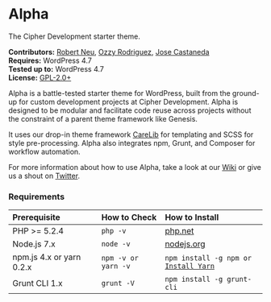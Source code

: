 # Alpha

The Cipher Development starter theme.

__Contributors:__ [Robert Neu](https://github.com/robneu), [Ozzy Rodriguez](https://github.com/ozzyrod), [Jose Castaneda](https://github.com/jocastaneda)  
__Requires:__ WordPress 4.7  
__Tested up to:__ WordPress 4.7  
__License:__ [GPL-2.0+](http://www.gnu.org/licenses/gpl-2.0.html)  

Alpha is a battle-tested starter theme for WordPress, built from the ground-up for custom development projects at Cipher Development. Alpha is designed to be modular and facilitate code reuse across projects without the constraint of a parent theme framework like Genesis.

It uses our drop-in theme framework [CareLib](https://github.com/cipherdevgroup/carelib) for templating and SCSS for style pre-processing. Alpha also integrates npm, Grunt, and Composer for workflow automation.

For more information about how to use Alpha, take a look at our [Wiki](https://github.com/cipherdevgroup/carelib/wiki) or give us a shout on [Twitter](https://twitter.com/cipherdevgroup).

### Requirements

<table width="100%">
	<thead>
		<tr>
			<th align="left" width="35%">Prerequisite</th>
			<th align="left" width="25%">How to Check</th>
			<th align="left" width="600">How to Install</th>
		</tr>
	</thead>
	<tbody>
		<tr>
			<td>PHP >= 5.2.4</td>
			<td><code>php -v</code></td>
			<td><a href="http://php.net/manual/en/install.php">php.net</a></td>
		</tr>
		<tr>
			<td>Node.js 7.x</td>
			<td><code>node -v</code></td>
			<td><a href="http://nodejs.org/">nodejs.org</a></td>
		</tr>
		<tr>
			<td>npm.js 4.x or yarn 0.2.x</td>
			<td><code>npm -v or yarn -v</code></td>
			<td><code>npm install -g npm or <a href="https://yarnpkg.com/en/docs/instal">Install Yarn</a></code></td>
		</tr>
		<tr>
			<td>Grunt CLI 1.x</td>
			<td><code>grunt -V</code></td>
			<td><code>npm install -g grunt-cli</td>
		</tr>
	</tbody>
</table>

